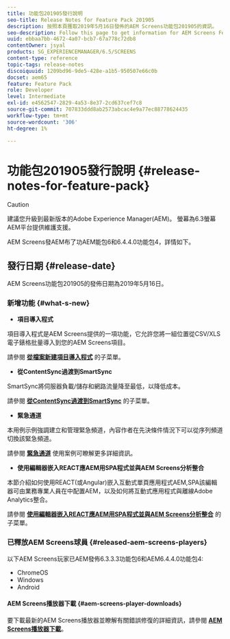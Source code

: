 ```yaml
---
title: 功能包201905發行說明
seo-title: Release Notes for Feature Pack 201905
description: 按照本頁獲取2019年5月16日發佈的AEM Screens功能包201905的資訊。
seo-description: Follow this page to get information for AEM Screens Feature Pack 201905 released on May 16, 2019.
uuid: ebbaa7bb-4672-4a07-bcb7-67a778c72db8
contentOwner: jsyal
products: SG_EXPERIENCEMANAGER/6.5/SCREENS
content-type: reference
topic-tags: release-notes
discoiquuid: 1209bd96-9de5-428e-a1b5-950507e66c0b
docset: aem65
feature: Feature Pack
role: Developer
level: Intermediate
exl-id: e4562547-2829-4a53-8e37-2cd637cef7c8
source-git-commit: 707833ddd8ab2573abcac4e9a77ec88778624435
workflow-type: tm+mt
source-wordcount: '306'
ht-degree: 1%

---
```


# 功能包201905發行說明 {#release-notes-for-feature-pack}

>[!CAUTION]
>
>建議您升級到最新版本的Adobe Experience Manager(AEM)。 螢幕為6.3螢幕AEM平台提供維護支援。

AEM Screens發AEM布了功AEM能包6和6.4.4.0功能包4，詳情如下。

## 發行日期 {#release-date}

AEM Screens功能包201905的發佈日期為2019年5月16日。

### 新增功能 {#what-s-new}

* **項目導入程式**

項目導入程式是AEM Screens提供的一項功能，它允許您將一組位置從CSV/XLS電子錶格批量導入到您的AEM Screens項目。

請參閱 **[從檔案新建項目導入程式](project-importer.md)** 的子菜單。

* **從ContentSync過渡到SmartSync**

SmartSync將伺服器負載/儲存和網路流量降至最低，以降低成本。

請參閱 **[從ContentSync過渡到SmartSync](smartsync.md)** 的子菜單。

* **緊急通道**

本用例示例強調建立和管理緊急頻道，內容作者在先決條件情況下可以從序列頻道切換該緊急頻道。

請參閱 **[緊急通道](emergency-channel.md)** 使用案例可瞭解更多詳細資訊。

* **使用編輯器嵌入REACT應AEM用SPA程式並與AEM Screens分析整合**

本節介紹如何使用REACT(或Angular)嵌入互動式單頁應用程式AEM,SPA該編輯器可由業務專業人員在中配置AEM，以及如何將互動式應用程式與離線Adobe Analytics整合。

請參閱 **[使用編輯器嵌入REACT應AEM用SPA程式並與AEM Screens分析整合](embedding-react-app.md)** 的子菜單。

### 已釋放AEM Screens球員  {#released-aem-screens-players}

以下AEM Screens玩家已AEM發佈6.3.3.3功能包6和AEM6.4.4.0功能包4:

* ChromeOS
* Windows
* Android

#### AEM Screens播放器下載  {#aem-screens-player-downloads}

要下載最新的AEM Screens播放器並瞭解有關錯誤修復的詳細資訊，請參閱 **[AEM Screens播放器下載](https://download.macromedia.com/screens/)**。
